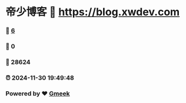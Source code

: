 # 帝少博客 :link: https://blog.xwdev.com 
### :page_facing_up: [6](https://blog.xwdev.com/tag.html) 
### :speech_balloon: 0 
### :hibiscus: 28624 
### :alarm_clock: 2024-11-30 19:49:48 
### Powered by :heart: [Gmeek](https://github.com/Meekdai/Gmeek)
